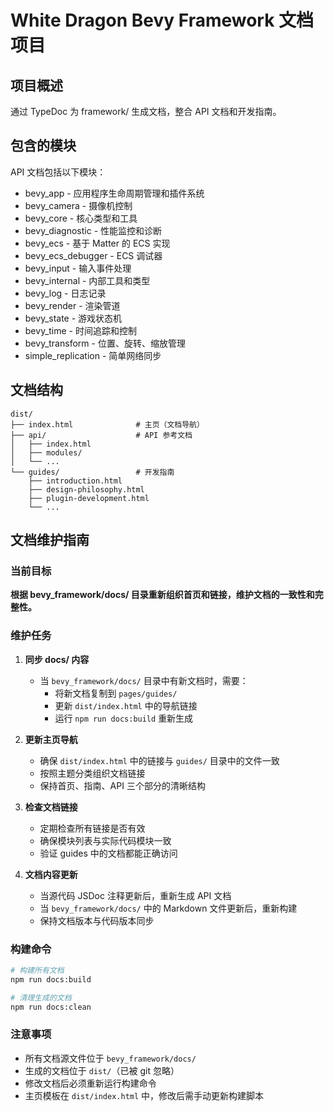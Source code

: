 # White Dragon Bevy Framework 文档项目

## 项目概述

通过 TypeDoc 为 framework/ 生成文档，整合 API 文档和开发指南。

## 包含的模块

API 文档包括以下模块：

- bevy_app - 应用程序生命周期管理和插件系统
- bevy_camera - 摄像机控制
- bevy_core - 核心类型和工具
- bevy_diagnostic - 性能监控和诊断
- bevy_ecs - 基于 Matter 的 ECS 实现
- bevy_ecs_debugger - ECS 调试器
- bevy_input - 输入事件处理
- bevy_internal - 内部工具和类型
- bevy_log - 日志记录
- bevy_render - 渲染管道
- bevy_state - 游戏状态机
- bevy_time - 时间追踪和控制
- bevy_transform - 位置、旋转、缩放管理
- simple_replication - 简单网络同步

## 文档结构

```
dist/
├── index.html              # 主页（文档导航）
├── api/                    # API 参考文档
│   ├── index.html
│   ├── modules/
│   └── ...
└── guides/                 # 开发指南
    ├── introduction.html
    ├── design-philosophy.html
    ├── plugin-development.html
    └── ...
```

## 文档维护指南

### 当前目标

**根据 bevy_framework/docs/ 目录重新组织首页和链接，维护文档的一致性和完整性。**

### 维护任务

1. **同步 docs/ 内容**
   - 当 `bevy_framework/docs/` 目录中有新文档时，需要：
     - 将新文档复制到 `pages/guides/`
     - 更新 `dist/index.html` 中的导航链接
     - 运行 `npm run docs:build` 重新生成

2. **更新主页导航**
   - 确保 `dist/index.html` 中的链接与 `guides/` 目录中的文件一致
   - 按照主题分类组织文档链接
   - 保持首页、指南、API 三个部分的清晰结构

3. **检查文档链接**
   - 定期检查所有链接是否有效
   - 确保模块列表与实际代码模块一致
   - 验证 guides 中的文档都能正确访问

4. **文档内容更新**
   - 当源代码 JSDoc 注释更新后，重新生成 API 文档
   - 当 `bevy_framework/docs/` 中的 Markdown 文件更新后，重新构建
   - 保持文档版本与代码版本同步

### 构建命令

```bash
# 构建所有文档
npm run docs:build

# 清理生成的文档
npm run docs:clean
```

### 注意事项

- 所有文档源文件位于 `bevy_framework/docs/`
- 生成的文档位于 `dist/`（已被 git 忽略）
- 修改文档后必须重新运行构建命令
- 主页模板在 `dist/index.html` 中，修改后需手动更新构建脚本

